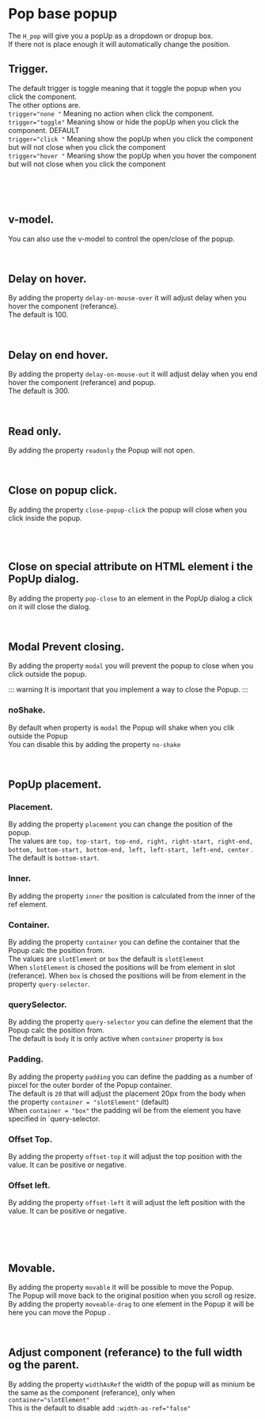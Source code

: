 # Pop base popup

The `H_pop` will give you a popUp as a dropdown or dropup box.<br>
If there not is place enough it will automatically change the position.<br>

## Trigger.

The default trigger is toggle meaning that it toggle the popup when you click the component.<br>
The other options are.<br>
`trigger="none "` Meaning no action when click the component.<br>
`trigger="toggle"` Meaning show or hide the popUp when you click the component. DEFAULT<br>
`trigger="click "` Meaning show the popUp when you click the component but will not close when you click the component<br>
`trigger="hover "` Meaning show the popUp when you hover the component but will not close when you click the component<br>

<br>

<hhl-live-editor title="" htmlCode='
    <template>
     <div class="flex items-center gap-4">
          <H_pop>
            <template v-slot:referance>
              <H_btn>default (trigger)</H_btn>
            </template>
            <div class="col-bg-warn p-5">Hello</div>
          </H_pop>
          <H_pop trigger="click">
            <template v-slot:referance>
              <H_btn>click</H_btn>
            </template>
            <div class="col-bg-warn p-5">Hello</div>
          </H_pop>
          <H_pop trigger="hover">
            <template v-slot:referance>
                <H_btn>trigger="hover"</H_btn>
            </template>
            <div class="col-bg-warn p-5">Hello</div>
          </H_pop>
          <H_pop trigger="none">
            <template v-slot:referance>
                <H_btn>trigger="none""</H_btn>
            </template>
            <div class="col-bg-warn p-5">Hello</div>
          </H_pop>
        </div> 
    </template>
'>
</hhl-live-editor>

<br/>

## v-model.

You can also use the v-model to control the open/close of the popup.

<hhl-live-editor title="" htmlCode='
    <template>
     <div class="flex items-center gap-4">
        <H_pop v-model="open">
         <template v-slot:referance>
              <H_btn>v-model</H_btn>
          </template>
          <div class="col-bg-warn p-5">Hello</div>
        </H_pop>
        <H_checkbox v-model="open" label="open">
      </div>
    </template>
    <script>
    const open = ref(false)
    return {open}
    </script>
'>
</hhl-live-editor>

<br/>

## Delay on hover.

By adding the property `delay-on-mouse-over` it will adjust delay when you hover the component (referance).<br>
The default is 100.

<hhl-live-editor title="" htmlCode='
    <template>
       <div class="flex items-center gap-4">
        <H_pop trigger="hover" delay-on-mouse-over="1000">
          <template v-slot:referance>
              <H_btn>trigger="hover" + delay-on-mouse-over="1000"</H_btn>
          </template>
          <div class="col-bg-warn p-5">Hello</div>
        </H_pop>
      </div>
    </template>
'>
</hhl-live-editor>

<br/>

## Delay on end hover.

By adding the property `delay-on-mouse-out` it will adjust delay when you end hover the component (referance) and popup.<br>
The default is 300.

<hhl-live-editor title="" htmlCode='
    <template>
       <div class="flex items-center gap-4">
        <H_pop trigger="hover" delay-on-mouse-out="1000">
          <template v-slot:referance>
              <H_btn>trigger="hover" + delay-on-mouse-out="1000"</H_btn>
          </template>
          <div class="col-bg-warn p-5">Hello</div>
        </H_pop>
      </div>
    </template>
'>
</hhl-live-editor>

<br/>

## Read only.

By adding the property `readonly` the Popup will not open.<br>

<hhl-live-editor title="" htmlCode='
    <template>
       <div class="flex items-center gap-4">
        <H_pop readonly>
          <template v-slot:referance>
              <H_btn>readonly</H_btn>
          </template>
          <div class="col-bg-warn p-5">Hello</div>
        </H_pop>
      </div>
    </template>
'>
</hhl-live-editor>

<br/>

## Close on popup click.

By adding the property `close-popup-click` the popup will close when you click inside the popup.<br>

<hhl-live-editor title="" htmlCode='
    <template>
       <div class="flex items-center gap-4">
        <H_pop close-popup-click>
          <template v-slot:referance>
              <H_btn>close-popup-click"</H_btn>
          </template>
          <div class="col-bg-warn p-5">Hello</div>
        </H_pop>
      </div>
    </template>
    <script>
      const popup = ref(false);
      return { popup }
    </script>
'>
</hhl-live-editor>

<br/>

<br/>

## Close on special attribute on HTML element i the PopUp dialog.

By adding the property `pop-close` to an element in the PopUp dialog a click on it will close the dialog.<br>

<hhl-live-editor title="" htmlCode='
    <template>
       <div class="flex items-center gap-4">
        <H_pop>
          <template v-slot:referance>
              <H_btn>close-popup-click"</H_btn>
          </template>
          <div class="col-bg-warn p-5">
          <div>Hello</div>
          <div pop-close style="border: 1px red solid; margin: 10px 0">close</div>
          </div>
        </H_pop>
      </div>
    </template>
    <script>
      const popup = ref(false);
      return { popup }
    </script>
'>
</hhl-live-editor>

<br/>

## Modal Prevent closing.

By adding the property `modal` you will prevent the popup to close when you click outside the popup.<br>

::: warning
It is important that you implement a way to close the Popup.
:::
<br/>

### noShake.

By default when property is `modal` the Popup will shake when you clik outside the Popup<br>
You can disable this by adding the property `no-shake`

<hhl-live-editor title="" htmlCode='
    <template>
       <div class="flex items-center gap-4">
        <H_pop modal :no-shake="shake">
          <template v-slot:referance>
              <H_btn>modal"</H_btn>
          </template>
          <div class="col-bg-warn p-5">
            <div>Hello</div>
            <div pop-close style="border: 1px red solid; margin: 10px 0">close</div>
          </div>
        </H_pop>
      <H_pop modal trigger="click" v-model="popup" :no-shake="shake" >
        <template v-slot:referance>
            <H_btn>modal + trigger="click"</H_btn>
        </template>
        <div class="col-bg-warn p-5"><H_btn @click="popup=false">Close"</H_btn></div>
      </H_pop>
      <H_switch label="no-shake" v-model="shake"></H_switch>
      </div>
    </template>
    <script>
      const popup = ref(false);
      const shake = ref(false);
      return { popup, shake }
    </script>
'>
</hhl-live-editor>

<br/>

## PopUp placement.

### Placement.

By adding the property `placement` you can change the position of the popup.<br>
The values are `top, top-start, top-end, right, right-start, right-end, bottom, bottom-start, bottom-end, left, left-start, left-end, center` .<br>
The default is `bottom-start`.<br>

### Inner.

By adding the property `inner` the position is calculated from the inner of the ref element.<br>

### Container.

By adding the property `container` you can define the container that the Popup calc the position from.<br>
The values are `slotElement` or `box` the default is `slotElement` <br>
When `slotElement` is chosed the positions will be from element in slot (referance).
When `box` is chosed the positions will be from element in the property `query-selector`.

### querySelector.

By adding the property `query-selector` you can define the element that the Popup calc the position from.<br>
The default is `body` it is only active when `container` property is `box`

### Padding.

By adding the property `padding` you can define the padding as a number of pixcel for the outer border of the Popup container.<br>
The default is `20` that will adjust the placement 20px from the body when the property `container = "slotElement"` (default)
<br>
When `container = "box"` the padding wil be from the element you have specified in `query-selector.
<br>

### Offset Top.

By adding the property `offset-top` it will adjust the top position with the value. It can be positive or negative.<br>

### Offset left.

By adding the property `offset-left` it will adjust the left position with the value. It can be positive or negative.<br>
<br>
<br>
<hhl-live-editor title="" htmlCode='
    <template>
      <div class="flex flex-col gap-4">
       <div class="flex gap-4">
        <H_pop  :placement="placement" 
                :inner="inner" 
                :container="container" 
                :query-selector="querySelector" 
                :padding="padding"
                :offset-top="offsetTop"
                :offset-left="offsetLeft">      
            <template v-slot:referance>
              <H_btn>Open</H_btn>
            </template>
          <div class="col-bg-warn p-5">Hello</div>
        </H_pop>
      </div>
     <div class="flex items-center gap-4">
        <H_select hide-filter :list="selectData" v-model="placement" label="Placement" style="max-width:150px"></H_select>
        <H_switch label="Inner" v-model="inner"></H_switch>
        <H_select hide-filter :list="conType" v-model="container" label="container" style="max-width:150px"></H_select>
         <H_select hide-filter :list="queryType" v-model="querySelector" label="querySelector" style="max-width:150px"></H_select>
      </div>
     <div class="flex items-center gap-4">
         <H_inputNumber v-model="padding" label="padding" style="max-width:150px"></H_inputNumber>
         <H_inputNumber v-model="offsetTop" label="offset-top" style="max-width:150px"></H_inputNumber>
         <H_inputNumber v-model="offsetLeft" label="offset-left" style="max-width:150px"></H_inputNumber>
      </div>
    </div>
    </template>
    <script>
      const placement = ref("bottom-start");
      const inner = ref(false);
      const container = ref("slotElement");
      const querySelector = ref("body");
      const padding = ref(0);
      const offsetTop = ref(0);
      const offsetLeft = ref(0);
      const selectData = ["top"
        , "top-start"
        , "top-end"
        , "right"
        , "right-start"
        , "right-end"
        , "bottom"
        , "bottom-start"
        , "bottom-end"
        , "left"
        , "left-start"
        , "left-end"
        , "center"];
      const conType = [
          "slotElement"
        , "box"];
      const queryType = [
          "body"
        , "#page-container"  
        , ".thisContainer"];
      return { placement,inner, selectData, container, conType, querySelector, queryType,padding,offsetTop,offsetLeft }
    </script>
'>
</hhl-live-editor>

<br/>

## Movable.

By adding the property `movable` it will be possible to move the Popup.<br>
The Popup will move back to the original position when you scroll og resize.<br>
By adding the property `moveable-drag` to one element in the Popup it will be here you can move the Popup .<br>

<hhl-live-editor title="" htmlCode='
    <template>
      <div class="flex items-center gap-4">
        <H_pop movable>
          <template v-slot:referance>
              <H_btn>Drag</H_btn>
          </template>
          <div class="col-bg-warn p-4">
          <div>Hello</div>
          </div>
        </H_pop>
          <H_pop movable>
          <template v-slot:referance>
              <H_btn>Drag by element"</H_btn>
          </template>
          <div class="flex flex-col col-bg-warn items-center gap-4">
          <div moveable-drag style="background-color: lime; text-align: center; padding: 10px">dragme</div>
          <div>Hello</div>
          </div>
        </H_pop>
      </div>
    </template>
    <script>
      const popup = ref(false);
      return { popup }
    </script>
'>
</hhl-live-editor>

<br/>

## Adjust component (referance) to the full width og the parent.

By adding the property `widthAsRef` the width of the popup will as minium be the same as the component (referance), only when `container="slotElement"`<br>
This is the default to disable add `:width-as-ref="false"`

<hhl-live-editor title="" htmlCode='
    <template>
       <div class="flex items-center gap-4">
        <H_pop :width-as-ref="false">
          <template v-slot:referance>
              <H_btn>width-as-ref="false" .......</H_btn>
          </template>
          <div class="col-bg-warn p-5">
          <div>Hello</div>
          </div>
        </H_pop>         
      </div>
    </template>
    <script>
      const popup = ref(false);
      return { popup }
    </script>
'>
</hhl-live-editor>

<br/>

<br/>
<br/>
<br/>
<br/>

